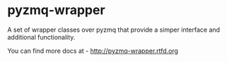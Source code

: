 pyzmq-wrapper
=============

A set of wrapper classes over pyzmq that provide a simper interface and additional functionality.

You can find more docs at - http://pyzmq-wrapper.rtfd.org


